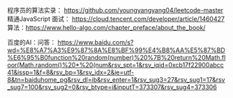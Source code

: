 程序员的算法实录：
https://github.com/youngyangyang04/leetcode-master
精通JavaScript 面试：
https://cloud.tencent.com/developer/article/1460427
算法：https://www.hello-algo.com/chapter_preface/about_the_book/

百度的AI：问答：
https://www.baidu.com/s?wd=%E8%A7%A3%E9%87%8A%E8%BF%99%E4%B8%AA%E5%87%BD%E6%95%B0function%20random(number)%20%7B%20return%20Math.floor(Math.random()%20*%20(num&rsv_spt=1&rsv_iqid=0xcb17f22900abcc41&issp=1&f=8&rsv_bp=1&rsv_idx=2&ie=utf-8&tn=baiduhome_pg&rsv_dl=ib&rsv_enter=1&rsv_sug3=27&rsv_sug1=17&rsv_sug7=100&rsv_sug2=0&rsv_btype=i&inputT=373307&rsv_sug4=373306

